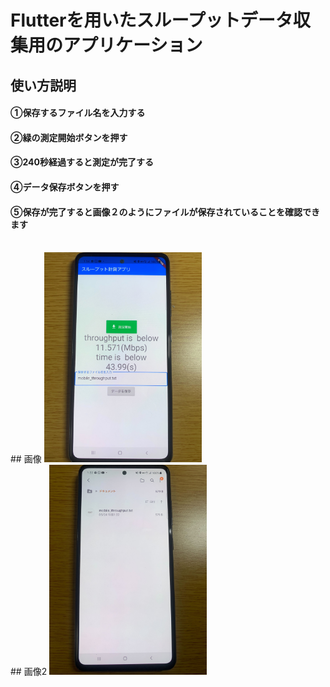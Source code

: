 # Flutterを用いたスループットデータ収集用のアプリケーション
## 使い方説明
#### ①保存するファイル名を入力する<br>
#### ②緑の測定開始ボタンを押す<br>
#### ③240秒経過すると測定が完了する<br>
#### ④データ保存ボタンを押す<br>
#### ⑤保存が完了すると画像２のようにファイルが保存されていることを確認できます<br>
<br>
## 画像
<img src="https://github.com/sanoyuuto/sano_flutter/blob/master/screen1.jpg" width="50%" />
<br>
## 画像2
<img src="https://github.com/sanoyuuto/sano_flutter/blob/master/screen2.jpg" width="50%" />

